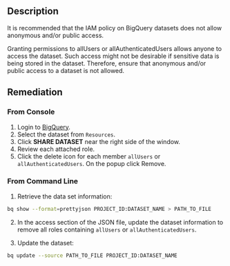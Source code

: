 ## Description

It is recommended that the IAM policy on BigQuery datasets does not allow anonymous and/or public access.

Granting permissions to allUsers or allAuthenticatedUsers allows anyone to access the dataset. Such access might not be desirable if sensitive data is being stored in the dataset. Therefore, ensure that anonymous and/or public access to a dataset is not allowed.

## Remediation

### From Console

1. Login to [BigQuery](https://console.cloud.google.com/bigquery).
2. Select the dataset from `Resources`.
3. Click **SHARE DATASET** near the right side of the window.
4. Review each attached role.
5. Click the delete icon for each member `allUsers` or `allAuthenticatedUsers`. On the popup click Remove.

### From Command Line

1. Retrieve the data set information:

```bash
bq show --format=prettyjson PROJECT_ID:DATASET_NAME > PATH_TO_FILE
```

2. In the access section of the JSON file, update the dataset information to remove all roles containing `allUsers` or `allAuthenticatedUsers`.

3. Update the dataset:

```bash
bq update --source PATH_TO_FILE PROJECT_ID:DATASET_NAME
```
